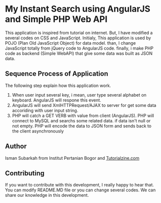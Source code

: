 My Instant Search using AngularJS and Simple PHP Web API 
=====================

This application is inspired from tutorial on internet. But, I have modified a several codes on CSS and JavaScript. Initialy, This application is used by POJO (Plan Old JavaScript Object) for data model. than, I change JavaScript totally from jQuery code to AngularJS code. finally, i make PHP code as backend (Simple WebAPI) that give some data was built as JSON data.     

## Sequence Process of Application ## 

The following step explain how this application work.

1. When user input several key, i mean, user type several alphabet on keyboard. AngularJS will respone this event.
2. AngularJS will send XmlHTTPRequest/AJAX to server for get some data accoriding with user input string.
3. PHP will catch a GET VERB with value from client (AngularJS). PHP will connect to MySQL and searchs some related data. if data isn't null or not empty. PHP will encode the data to JSON form and sends back to the client asynchronously 

## Author ## 

Isman Subarkah from Institut Pertanian Bogor and [Tutorialzine.com](http://www.tutorialzine.com)

## Contributing ##

If you want to contribute with this development, I really happy to hear that. You can modify README.MD file or you can change several codes. We can share our knowledge in this development.  


